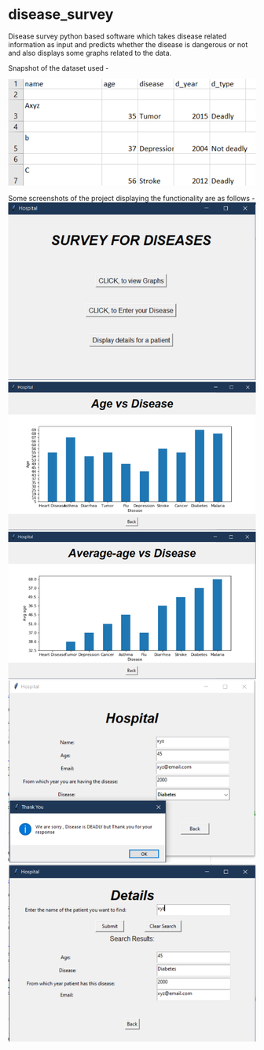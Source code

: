 # disease_survey
Disease survey python based software which takes disease related information as input and predicts whether the disease is dangerous or not and also displays some graphs related to the data.

Snapshot of the dataset used - 

![](output-images/dataset-snapshot.PNG)


Some screenshots of the project displaying the functionality are as follows - 
![](output-images/1.PNG)
![](output-images/2.PNG)
![](output-images/3.PNG)
![](output-images/4.PNG)
![](output-images/5.PNG)


